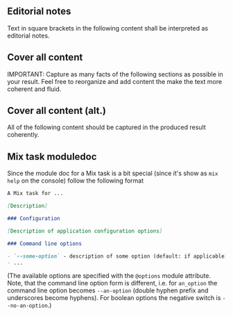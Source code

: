 
## Editorial notes

Text in square brackets in the following content shall be interpreted as editorial notes.


## Cover all content

IMPORTANT: Capture as many facts of the following sections as possible in your result. Feel free to reorganize and add content the make the text more coherent and fluid.

## Cover all content (alt.)

All of the following content should be captured in the produced result coherently.

## Mix task moduledoc

Since the module doc for a Mix task is a bit special (since it's show as `mix help` on the console) follow the following format 

```markdown
A Mix task for ...

[Description]

### Configuration

[Description of application configuration options]

### Command line options

- `--some-option` - description of some option (default: if applicable)
- ...

```

(The available options are specified with the `@options` module attribute. Note, that the command line option form is different, i.e. for `an_option` the command line option becomes `--an-option` (double hyphen prefix and underscores become hyphens). For boolean options the negative switch is `--no-an-option`.)